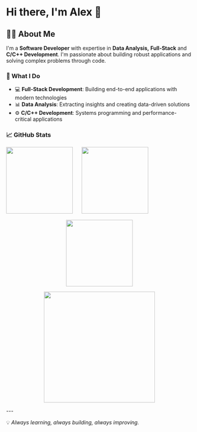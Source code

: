 # Hi there, I'm Alex 👋

## 👨‍💻 About Me

I'm a **Software Developer** with expertise in **Data Analysis,** **Full-Stack** and **C/C++ Development**. I'm passionate about building robust applications and solving complex problems through code.

### 🚀 What I Do

- 💻 **Full-Stack Development**: Building end-to-end applications with modern technologies
- 📊 **Data Analysis**: Extracting insights and creating data-driven solutions
- ⚙️ **C/C++ Development**: Systems programming and performance-critical applications

### 📈 GitHub Stats

<p align="left">
  <!-- Lenguajes más usados -->
  <img height="180em" style="margin-right: 20px;" 
       src="https://github-readme-stats.vercel.app/api/top-langs/?username=adiaz-uf&layout=compact&theme=radical" />
  <!-- Estadísticas generales -->
  <img height="180em" 
       src="https://github-readme-stats.vercel.app/api?username=adiaz-uf&show_icons=true&theme=radical" />
</p>

<!-- Streak (racha de actividad) -->
<p align="center">
  <img height="180em"
       src="https://github-readme-streak-stats.herokuapp.com/?user=adiaz-uf&theme=radical&hide_border=false" />
</p>

<!-- 3D Contributions (gráfico 3D tipo colinas de commits) -->
<p align="center">
  <img height="300em"
       src="https://github.com/adiaz-uf/blob/output/github-contribution-grid-snake-dark.svg" />
</p>
---

💡 *Always learning, always building, always improving.*
